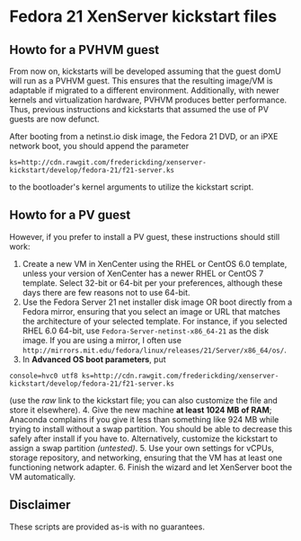 Fedora 21 XenServer kickstart files
===================================

## Howto for a PVHVM guest

From now on, kickstarts will be developed assuming that the guest domU will 
run as a PVHVM guest. This ensures that the resulting image/VM is adaptable if 
migrated to a different environment. Additionally, with newer kernels and 
virtualization hardware, PVHVM produces better performance. Thus, previous 
instructions and kickstarts that assumed the use of PV guests are now defunct.

After booting from a netinst.io disk image, the Fedora 21 DVD, or an iPXE 
network boot, you should append the parameter
```
ks=http://cdn.rawgit.com/frederickding/xenserver-kickstart/develop/fedora-21/f21-server.ks
```
to the bootloader's kernel arguments to utilize the kickstart script.

## Howto for a PV guest

However, if you prefer to install a PV guest, these instructions should still 
work:

1. Create a new VM in XenCenter using the RHEL or CentOS 6.0 template, unless your version of XenCenter has a newer RHEL or CentOS 7 template. Select 32-bit or 64-bit per your preferences, although these days there are few reasons not to use 64-bit.
2. Use the Fedora Server 21 net installer disk image OR boot directly from a Fedora mirror, ensuring that you select an image or URL that matches the architecture of your selected template. For instance, if you selected RHEL 6.0 64-bit, use `Fedora-Server-netinst-x86_64-21` as the disk image. If you are using a mirror, I often use `http://mirrors.mit.edu/fedora/linux/releases/21/Server/x86_64/os/`.
3. In **Advanced OS boot parameters**, put 
```
console=hvc0 utf8 ks=http://cdn.rawgit.com/frederickding/xenserver-kickstart/develop/fedora-21/f21-server.ks
```
(use the *raw* link to the kickstart file; you can also customize the file and store it elsewhere).
4. Give the new machine **at least 1024 MB of RAM**; Anaconda complains if you give it less than something like 924 MB while trying to install without a swap partition. You should be able to decrease this safely after install if you have to. Alternatively, customize the kickstart to assign a swap partition *(untested)*.
5. Use your own settings for vCPUs, storage repository, and networking, ensuring that the VM has at least one functioning network adapter.
6. Finish the wizard and let XenServer boot the VM automatically.

## Disclaimer

These scripts are provided as-is with no guarantees.